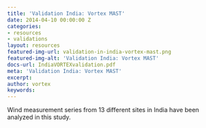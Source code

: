 ```yaml
---
title: 'Validation India: Vortex MAST'
date: 2014-04-10 00:00:00 Z
categories:
- resources
- validations
layout: resources
featured-img-url: validation-in-india-vortex-mast.png
featured-img-alt: 'Validation India: Vortex MAST'
docs-url: IndiaVORTEXvalidation.pdf
meta: 'Validation India: Vortex MAST'
excerpt: 
author: vortex
keywords: 
---
```


Wind measurement series from 13 different sites in India have been analyzed in this study. 
